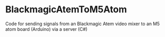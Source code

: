 # BlackmagicAtemToM5Atom
Code for sending signals from an Blackmagic Atem video mixer to an M5 atom board (Arduino) via a server (C#)
